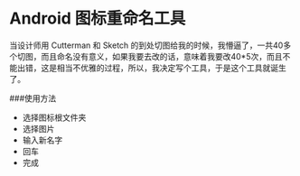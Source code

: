 # Android 图标重命名工具

当设计师用 Cutterman 和 Sketch 的到处切图给我的时候，我懵逼了，一共40多个切图，而且命名没有意义，如果我要去改的话，意味着我要改40*5次，而且不能出错，这是相当不优雅的过程，所以，我决定写个工具，于是这个工具就诞生了。

###使用方法

- 选择图标根文件夹
- 选择图片
- 输入新名字
- 回车
- 完成

